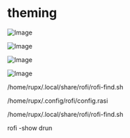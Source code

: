# theming


![Image](https://github.com/user-attachments/assets/ebf4e55b-36d3-4039-8785-07fae3e1e544)

![Image](https://github.com/user-attachments/assets/6c6d2fd6-1949-483d-a446-b7063857ab2b)

![Image](https://github.com/user-attachments/assets/b50ce0f3-71ce-4e75-a4d1-51f50096add2)

![Image](https://github.com/user-attachments/assets/61350c3d-497a-49c9-99cc-fb0cb5227570)



/home/rupx/.local/share/rofi/rofi-find.sh

/home/rupx/.config/rofi/config.rasi

/home/rupx/.local/share/rofi/rofi-find.sh

rofi -show drun
